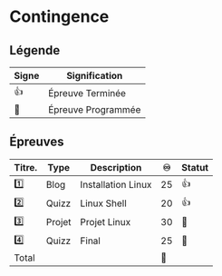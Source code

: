 # Contingence

## Légende

| Signe              | Signification                 |
|--------------------|-------------------------------|
| :+1:               | Épreuve Terminée              |
| :calendar:         | Épreuve Programmée            |


## Épreuves

| Titre.  | Type    | Description                                         |:infinity:| Statut           |
|---------|---------|-----------------------------------------------------|----------|------------------|
| :one:   | Blog    | Installation Linux                                  | 25       | :+1:             |
| :two:   | Quizz   | Linux Shell                                         | 20       | :+1:             |
| :three: | Projet  | Projet Linux                                        | 30       | :calendar:       |
| :four:  | Quizz   | Final                                               | 25       | :calendar:       |
| Total   |         |                                                     |:100:     |                  |
